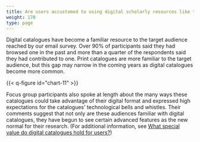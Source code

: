 ```yaml
---
title: Are users accustomed to using digital scholarly resources like these catalogues?
weight: 170
type: page
---
```


Digital catalogues have become a familiar resource to the target audience reached by our email survey. Over 90% of participants said they had browsed one in the past and more than a quarter of the respondents said they had contributed to one. Print catalogues are more familiar to the target audience, but this gap may narrow in the coming years as digital catalogues become more common.

{{< q-figure id="chart-11" >}}

Focus group participants also spoke at length about the many ways these catalogues could take advantage of their digital format and expressed high expectations for the catalogues' technological bells and whistles. Their comments suggest that not only are these audiences familiar with digital catalogues, they have begun to see certain advanced features as the new normal for their research. (For additional information, see [What special value do digital catalogues hold for users?](/scholarly-content/value/))